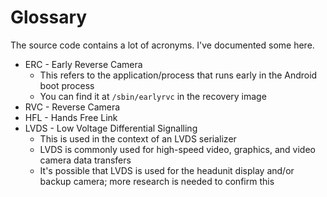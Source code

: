 # Glossary
The source code contains a lot of acronyms. I've documented some here.

- ERC - Early Reverse Camera
    - This refers to the application/process that runs early in the Android boot process
    - You can find it at `/sbin/earlyrvc` in the recovery image
- RVC - Reverse Camera
- HFL - Hands Free Link
- LVDS - Low Voltage Differential Signalling
    - This is used in the context of an LVDS serializer
    - LVDS is commonly used for high-speed video, graphics, and video camera data transfers
    - It's possible that LVDS is used for the headunit display and/or backup camera; more research is needed to confirm this
